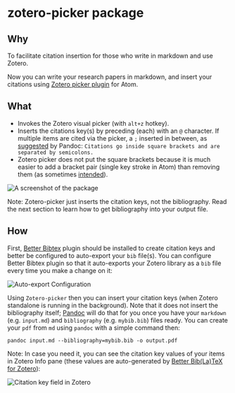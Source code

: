 # zotero-picker package


## Why

To facilitate citation insertion for those who write in markdown and use Zotero.

Now you can write your research papers in markdown,
and insert your citations using [Zotero picker plugin](https://atom.io/packages/zotero-picker) for Atom.

## What

- Invokes the Zotero visual picker (with `alt+z` hotkey).
- Inserts the citations key(s) by preceding (each) with an `@` character.
If multiple items are cited via the picker, a `;` inserted in between,
as [suggested](http://pandoc.org/MANUAL.html#citations) by Pandoc:
```Citations go inside square brackets and are separated by semicolons.```
- Zotero picker does not put the square brackets because it is much easier to add a bracket pair (single key stroke in Atom) than removing them (as sometimes [intended](http://pandoc.org/MANUAL.html#citations)).

![A screenshot of the package](https://raw.githubusercontent.com/oztalha/zotero-picker/master/zotero-picker.gif)

Note: Zotero-picker just inserts the citation keys, not the bibliography. Read the next section to learn how to get bibliography into your output file.

## How

First, [Better Bibtex](https://github.com/retorquere/zotero-better-bibtex) plugin should be installed to create citation keys and better be configured to auto-export your `bib` file(s).
You can configure Better Bibtex plugin so that it auto-exports your Zotero library as a `bib` file every time you make a change on it:

![Auto-export Configuration](https://raw.githubusercontent.com/oztalha/zotero-picker/master/auto-export.png)

Using `Zotero-picker` then you can insert your citation keys (when Zotero standalone is running in the background). Note that it does not insert the bibliography itself; [Pandoc](http://pandoc.org) will do that for you once you have your `markdown` (e.g. `input.md`) and `bibliography` (e.g. `mybib.bib`) files ready.
You can create your `pdf` from `md` using `pandoc` with a simple command then:

    pandoc input.md --bibliography=mybib.bib -o output.pdf

Note: In case you need it, you can see the citation key values of your items in Zotero Info pane (these values are auto-generated by [Better Bib(La)TeX for Zotero](https://github.com/retorquere/zotero-better-bibtex)):

![Citation key field in Zotero](https://raw.githubusercontent.com/oztalha/zotero-picker/master/citation_key.png)
